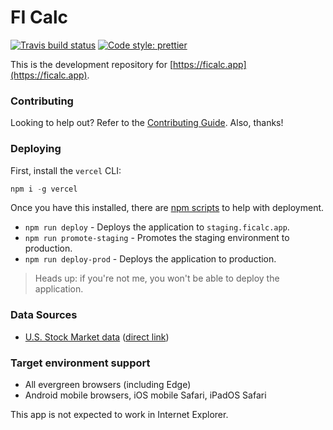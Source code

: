 # FI Calc

[![Travis build status](http://img.shields.io/travis/jamesplease/fi-calc.svg?style=flat)](https://travis-ci.org/jamesplease/fi-calc)
[![Code style: prettier](https://img.shields.io/badge/code_style-prettier-ff69b4.svg?style=flat)](https://github.com/prettier/prettier)

This is the development repository for [https://ficalc.app](https://ficalc.app).

### Contributing

Looking to help out? Refer to the [Contributing Guide](./CONTRIBUTING.md). Also, thanks!

### Deploying

First, install the `vercel` CLI:

```js
npm i -g vercel
```

Once you have this installed, there are [npm scripts](https://docs.npmjs.com/misc/scripts) to help with deployment.

- `npm run deploy` - Deploys the application to `staging.ficalc.app`.
- `npm run promote-staging` - Promotes the staging environment to production.
- `npm run deploy-prod` - Deploys the application to production.

> Heads up: if you're not me, you won't be able to deploy the application.

### Data Sources

- [U.S. Stock Market data](http://www.econ.yale.edu/%7Eshiller/data.htm) ([direct link](http://www.econ.yale.edu/%7Eshiller/data/ie_data.xls))

### Target environment support

- All evergreen browsers (including Edge)
- Android mobile browsers, iOS mobile Safari, iPadOS Safari

This app is not expected to work in Internet Explorer.
